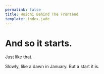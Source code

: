 ```yaml
---
permalink: false
title: Hoichi Behind The Frontend 
template: index.jade
---
```


# And so it starts.

Just like that.

Slowly, like a dawn in January. But a start it is.